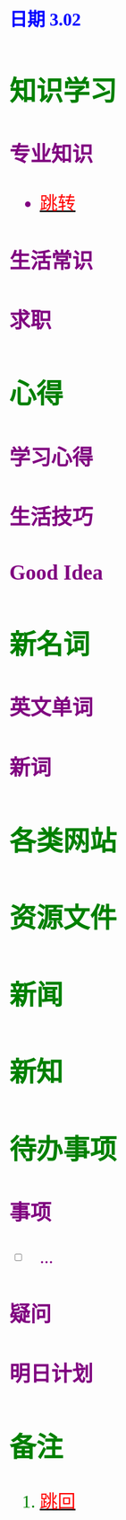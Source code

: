 ## <font color = blue face=楷体 size=6>日期 3.02

## <font color = green>知识学习
### <font color = purple>专业知识
- <a id = "01-1">  [<font color = red>跳转](#01-2)
### <font color = purple>生活常识

### <font color = purple>求职



## <font color = green>心得
### <font color = purple>学习心得

### <font color = purple>生活技巧

### <font color = purple>Good Idea



## <font color = green>新名词
### <font color = purple>英文单词

### <font color = purple>新词



## <font color = green>各类网站


## <font color = green>资源文件


## <font color = green>新闻


## <font color = green>新知


## <font color = green>待办事项
### <font color = purple>事项
- [ ] ...
### <font color = purple>疑问

### <font color = purple>明日计划



## <font color = green>备注 
  1. <a id ="01-2">[<font color = red>跳回](#01-1)




<!--stackedit_data:
eyJoaXN0b3J5IjpbLTc4ODk4Njk3LC0xMDc2OTEyMDc2XX0=
-->